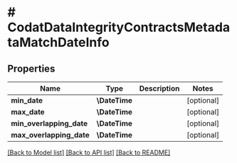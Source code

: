 # # CodatDataIntegrityContractsMetadataMatchDateInfo

## Properties

Name | Type | Description | Notes
------------ | ------------- | ------------- | -------------
**min_date** | **\DateTime** |  | [optional]
**max_date** | **\DateTime** |  | [optional]
**min_overlapping_date** | **\DateTime** |  | [optional]
**max_overlapping_date** | **\DateTime** |  | [optional]

[[Back to Model list]](../../README.md#models) [[Back to API list]](../../README.md#endpoints) [[Back to README]](../../README.md)
